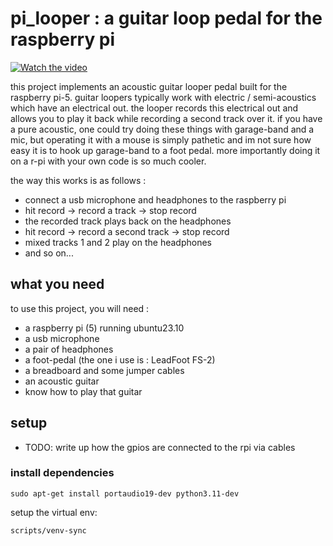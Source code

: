 # pi_looper : a guitar loop pedal for the raspberry pi 

[![Watch the video](https://img.youtube.com/vi/<JfG4PdhbKrM>/maxresdefault.jpg)]([https://youtu.be/T-D1KVIuvjA](https://www.youtube.com/watch?v=JfG4PdhbKrM))

this project implements an acoustic guitar looper pedal built for the raspberry pi-5. guitar loopers typically work with electric / semi-acoustics which have an electrical out. the looper records this electrical out and allows you to play it back while recording a second track over it. if you have a pure acoustic, one could try doing these things with garage-band and a mic, but operating it with a mouse is simply pathetic and im not sure how easy it is to hook up garage-band to a foot pedal. more importantly doing it on a r-pi with your own code is so much cooler. 

the way this works is as follows : 
- connect a usb microphone and headphones to the raspberry pi
- hit record -> record a track -> stop record
- the recorded track plays back on the headphones
- hit record -> record a second track -> stop record
- mixed tracks 1 and 2 play on the headphones
- and so on...

## what you need
to use this project, you will need : 
- a raspberry pi (5) running ubuntu23.10
- a usb microphone
- a pair of headphones
- a foot-pedal (the one i use is : LeadFoot FS-2)
- a breadboard and some jumper cables
- an acoustic guitar
- know how to play that guitar

## setup
- TODO: write up how the gpios are connected to the rpi via cables

### install dependencies
```
sudo apt-get install portaudio19-dev python3.11-dev
```
setup the virtual env: 
```
scripts/venv-sync
```

